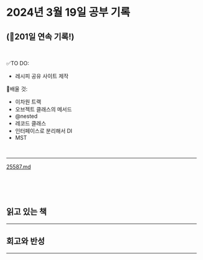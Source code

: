 # 2024년 3월 19일 공부 기록 
## (🚀201일 연속 기록!)

<br>

✅TO DO: 

- 레시피 공유 사이트 제작



💭배울 것:

- 이차원 트랙
- 오브젝트 클래스의 메서드
- @nested
- 레코드 클래스
- 인터페이스로 분리해서 DI
- MST

<br>

---

[25587.md](..%2F..%2F..%2FAlgorithm%2FSolvedProblem%2F%EB%B6%84%EB%A6%AC%EC%A7%91%ED%95%A9%2F25587%2F25587.md)



<br><br><br>

## 읽고 있는 책

---




## 회고와 반성

---
